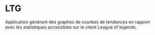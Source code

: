 # LTG

Application générant des graphes de courbes de tendances en rapport avec les statistiques accessibles sur le client League of legends.
